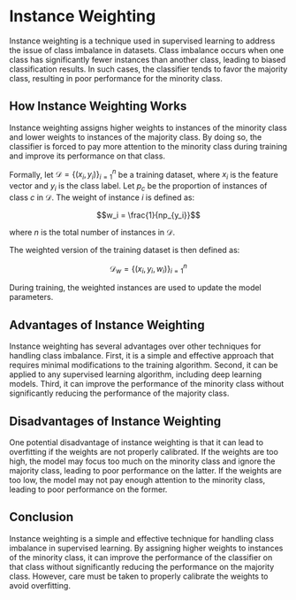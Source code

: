 # Instance Weighting

Instance weighting is a technique used in supervised learning to address the issue of class imbalance in datasets. Class imbalance occurs when one class has significantly fewer instances than another class, leading to biased classification results. In such cases, the classifier tends to favor the majority class, resulting in poor performance for the minority class.

## How Instance Weighting Works

Instance weighting assigns higher weights to instances of the minority class and lower weights to instances of the majority class. By doing so, the classifier is forced to pay more attention to the minority class during training and improve its performance on that class.

Formally, let $\mathcal{D} = \{(x_i, y_i)\}_{i=1}^{n}$ be a training dataset, where $x_i$ is the feature vector and $y_i$ is the class label. Let $p_c$ be the proportion of instances of class $c$ in $\mathcal{D}$. The weight of instance $i$ is defined as:

$$w_i = \frac{1}{np_{y_i}}$$

where $n$ is the total number of instances in $\mathcal{D}$.

The weighted version of the training dataset is then defined as:

$$\mathcal{D}_w = \{(x_i, y_i, w_i)\}_{i=1}^{n}$$

During training, the weighted instances are used to update the model parameters.

## Advantages of Instance Weighting

Instance weighting has several advantages over other techniques for handling class imbalance. First, it is a simple and effective approach that requires minimal modifications to the training algorithm. Second, it can be applied to any supervised learning algorithm, including deep learning models. Third, it can improve the performance of the minority class without significantly reducing the performance of the majority class.

## Disadvantages of Instance Weighting

One potential disadvantage of instance weighting is that it can lead to overfitting if the weights are not properly calibrated. If the weights are too high, the model may focus too much on the minority class and ignore the majority class, leading to poor performance on the latter. If the weights are too low, the model may not pay enough attention to the minority class, leading to poor performance on the former.

## Conclusion

Instance weighting is a simple and effective technique for handling class imbalance in supervised learning. By assigning higher weights to instances of the minority class, it can improve the performance of the classifier on that class without significantly reducing the performance on the majority class. However, care must be taken to properly calibrate the weights to avoid overfitting.
